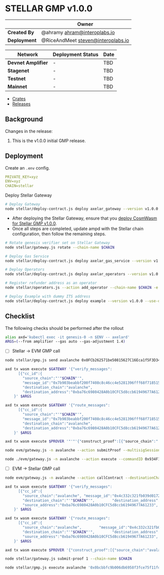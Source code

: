 # STELLAR GMP v1.0.0

|                | **Owner**                            |
| -------------- | ------------------------------------ |
| **Created By** | @ahramy <ahram@interoplabs.io>       |
| **Deployment** | @RiceAndMeet <steven@interoplabs.io> |

| **Network**          | **Deployment Status** | **Date** |
| -------------------- | --------------------- | -------- |
| **Devnet Amplifier** | -                     | TBD      |
| **Stagenet**         | -                     | TBD      |
| **Testnet**          | -                     | TBD      |
| **Mainnet**          | -                     | TBD      |

- [Crates](https://crates.io/users/interoplabs-ci)
- [Releases](https://github.com/axelarnetwork/axelar-cgp-stellar/releases)

## Background

Changes in the release:

1. This is the v1.0.0 initial GMP release.

## Deployment

Create an `.env` config.

```yaml
PRIVATE_KEY=xyz
ENV=xyz
CHAIN=stellar
```

Deploy Stellar Gateway

```bash
# Deploy Gateway
node stellar/deploy-contract.js deploy axelar_gateway --version v1.0.0
```

- After deploying the Stellar Gateway, ensure that you [deploy CosmWasm for Stellar GMP v1.0.0](../cosmwasm/2025-01-STELLAR-GMP-v1.0.0.md).
- Once all steps are completed, update ampd with the Stellar chain configuration, then follow the remaining steps.

```bash
# Rotate genesis verifier set on Stellar Gateway
node stellar/gateway.js rotate --chain-name $CHAIN

# Deploy Gas Service
node stellar/deploy-contract.js deploy axelar_gas_service --version v1.0.0

# Deploy Operators
node stellar/deploy-contract.js deploy axelar_operators --version v1.0.0

# Register refunder address as an operator
node stellar/operators.js --action add_operator --chain-name $CHAIN -e devnet-amplifier --args $REFUNDER_ADDRESS

# Deploy Example with dummy ITS address
node stellar/deploy-contract.js deploy example --version v1.0.0 --use-dummy-its-address

```

## Checklist

The following checks should be performed after the rollout

```bash
alias axd='kubectl exec -it genesis-0 -n $ENV -- axelard'
ARGS=(--from amplifier --gas auto --gas-adjustment 1.4)
```

- [ ] Stellar → EVM GMP call

```bash
node stellar/gmp.js send avalanche 0x0FCb262571be50815627C16Eca1f5F3D342FF5a5 0x1234 CDLZFC3SYJYDZT7K67VZ75HPJVIEUVNIXF47ZG2FB2RMQQVU2HHGCYSC 1

axd tx wasm execute $GATEWAY '{"verify_messages":
      [{"cc_id":{
        "source_chain":"'"$CHAIN"'",
        "message_id":"0x7b903beabbf200f7408c8c46cc4e5281396fff68f718515984ad6481f563be2b-0"},
        "destination_chain":"avalanche",
        "destination_address":"0xba76c6980428A0b10CFC5d8ccb61949677A61233","source_address":"GALITAYSFTLEVXIBTF5FVUIV7PFVF7VF5VSZVFYCXA7PXSZ2LZMY54VG","payload_hash":"56570de287d73cd1cb6092bb8fdee6173974955fdef345ae579ee9f475ea7432"}]
    }' $ARGS

axd tx wasm execute $GATEWAY '{"route_messages":
      [{"cc_id":{
        "source_chain":"'"$CHAIN"'",
        "message_id":"0x7b903beabbf200f7408c8c46cc4e5281396fff68f718515984ad6481f563be2b-0"},
        "destination_chain":"avalanche",
        "destination_address":"0xba76c6980428A0b10CFC5d8ccb61949677A61233","source_address":"GAIA45FE43FHCKPK5A2RYBDTYG3D3TT3F3KHFWGWX53TH7FIMBK6LRSJ","payload_hash":"56570de287d73cd1cb6092bb8fdee6173974955fdef345ae579ee9f475ea7432"}]
    }' $ARGS

axd tx wasm execute $PROVER '"'"'{"construct_proof":[{"source_chain":"'"$CHAIN"'","message_id":"0xee9f59136fd961ff6494da0ae4fbb8a4fc973a55c4f11543ef430c6f177866ff-0"}]}'"'"' --gas auto --gas-adjustment 3 -b block --from validator

node evm/gateway.js -n avalanche --action submitProof --multisigSessionId 3

node ./evm/gateway.js -n avalanche --action execute --commandID 0x934F10D2DABE8AADB12EB4D0D10CBB3D3124DAB7B4165B65AF537EBF0197402E --sourceChain avalanche --sourceAddress 0x0FCb262571be50815627C16Eca1f5F3D342FF5a5 --destination 0x0FCb262571be50815627C16Eca1f5F3D342FF5a5 --payload 0x1234
```

- [ ] EVM → Stellar GMP call

```bash
node evm/gateway.js -n avalanche --action callContract --destinationChain stellar --destination CCAZD6NDVKGZ5XE7UD3PZWJTJY45V7YY22XGPBUSUOEI7GQZLTPCXR7C --payload 0x1234

axd tx wasm execute $GATEWAY '{"verify_messages":
      [{"cc_id":{
        "source_chain":"avalanche", "message_id":"0x4c332c321fb039d017249de35640fb9768380f9dbd741fbcf56ea7245144588f-0"},
        "destination_chain":"'"$CHAIN"'",        "destination_address":"CCAZD6NDVKGZ5XE7UD3PZWJTJY45V7YY22XGPBUSUOEI7GQZLTPCXR7C",
        "source_address":"0xba76c6980428A0b10CFC5d8ccb61949677A61233",        "payload_hash":"56570de287d73cd1cb6092bb8fdee6173974955fdef345ae579ee9f475ea7432"}]
    }' $ARGS

axd tx wasm execute $GATEWAY '{"route_messages":
      [{"cc_id":{
        "source_chain":"avalanche",        "message_id":"0x4c332c321fb039d017249de35640fb9768380f9dbd741fbcf56ea7245144588f-0"},
        "destination_chain":"'"$CHAIN"'",        "destination_address":"CCAZD6NDVKGZ5XE7UD3PZWJTJY45V7YY22XGPBUSUOEI7GQZLTPCXR7C",
        "source_address":"0xba76c6980428A0b10CFC5d8ccb61949677A61233",        "payload_hash":"56570de287d73cd1cb6092bb8fdee6173974955fdef345ae579ee9f475ea7432"}]
    }' $ARGS

axd tx wasm execute $PROVER '{"construct_proof":[{"source_chain":"avalanche","message_id":"0x4c332c321fb039d017249de35640fb9768380f9dbd741fbcf56ea7245144588f-0"}]}' $ARGS

node stellar/gateway.js submit-proof 1 --chain-name $CHAIN

node stellar/gmp.js execute avalanche '0x0bcbbfc9b006db6958f3fce75f11fdc306b45e8e43396211f414f40d2d6db7c5-0' 0xba76c6980428A0b10CFC5d8ccb61949677A61233 0x1234
```

